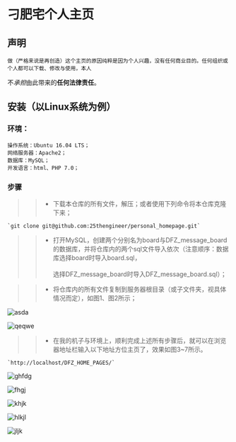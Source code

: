 # 刁肥宅个人主页

## 声明

	做（严格来说是再创造）这个主页的原因纯粹是因为个人兴趣，没有任何商业目的。任何组织或个人都可以下载、修改与使用，本人
不*承担*由此带来的**任何法律责任**。

## 安装（以Linux系统为例）

### 环境：
	操作系统：Ubuntu 16.04 LTS；
	网络服务器：Apache2；
	数据库：MySQL；
	开发语言：html、PHP 7.0；

### 步骤

>>* 下载本仓库的所有文件，解压；或者使用下列命令将本仓库克隆下来；

	`git clone git@github.com:25thengineer/personal_homepage.git`

>>* 打开MySQL，创建两个分别名为board与DFZ_message_board的数据库，并将仓库内的两个sql文件导入依次（注意顺序：数据库选择board时导入board.sql，<br></br>选择DFZ_message_board时导入DFZ_message_board.sql）；

>>* 将仓库内的所有文件复制到服务器根目录（或子文件夹，视具体情况而定），如图1、图2所示；

![asda](https://github.com/25thengineer/personal_homepage/tree/master/setup/x1.png)

![qeqwe](https://github.com/25thengineer/personal_homepage/tree/master/setup/x2.png)

>>* 在我的机子与环境上，顺利完成上述所有步骤后，就可以在浏览器地址栏输入以下地址方位主页了，效果如图3~7所示。

	`http://localhost/DFZ_HOME_PAGES/`
	
![ghfdg](https://github.com/25thengineer/personal_homepage/tree/master/setup/x3.png)
	
![fhgj](https://github.com/25thengineer/personal_homepage/tree/master/setup/x4.png)
	
![khjk](https://github.com/25thengineer/personal_homepage/tree/master/setup/x5.png)
	
![hlkjl](https://github.com/25thengineer/personal_homepage/tree/master/setup/x6.png)
	
![jljk](https://github.com/25thengineer/personal_homepage/tree/master/setup/x7.png)

